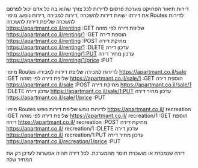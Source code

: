 דירות
תיאור הפרויקט
מערכת פרסום לדירות לכל צורך שהוא בה כל אדם יכול לפרסם את דירתו
ישויות
דירות להשכרה ,דירות למכירה ,דירות נופש.
מיפוי Routes לדירות להשכרה
שליפת דירות להשכרה<br>
https://apartmant.co.il/renting  :GET
שליפת דירה לפי מזהה
https://apartmant.co.il/renting/1 :GET
הוספת דירה
https://apartmant.co.il/renting :POST
מחיקת דירה
https://apartmant.co.il/renting/1 :DLETE
עדכון דירה
https://apartmant.co.il/renting/1:PUT
עדכון מחיר דירה
https://apartmant.co.il/renting/1/price :PUT

מיפוי Routes לדירות למכירה
שליפת דירות למכירה
https://apartmant.co.il/sale  :GET
שליפת דירה לפי מזהה
https://apartmant.co.il/sale/1 :GET
הוספת דירה
https://apartmant.co.il/sale :POST
מחיקת דירה
https://apartmant.co.il/sale/1 :DLETE
עדכון דירה
https://apartmant.co.il/sale/1:PUT
עדכון מחיר דירה
https://apartmant.co.il/sale/1/price :PUT

מיפוי Routes לדירות נופש
שליפת דירות נופש
https://apartmant.co.il/ recreation  :GET
שליפת דירה לפי מזהה
https://apartmant.co.il/ recreation/1 :GET
הוספת דירה
https://apartmant.co.il/ recreation :POST
מחיקת דירה
https://apartmant.co.il/ recreation/1 :DLETE
עדכון דירה
https://apartmant.co.il/ recreation/1:PUT
עדכון מחיר דירה
https://apartmant.co.il/recreation/1/price :PUT



דירה שנמכרת או מושכרת תוסר מהמערכת.
לכל דירה תהיה אפשרות לעדכן רק את המחיר שלה
